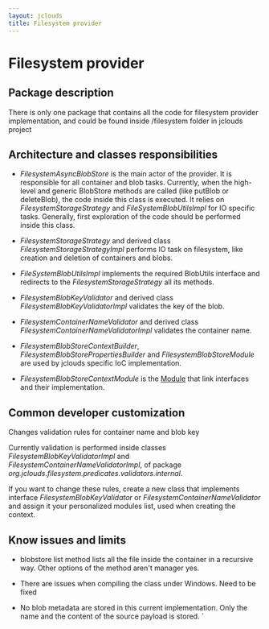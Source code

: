 ```yaml
---
layout: jclouds
title: Filesystem provider
---
```

# Filesystem provider

## Package description

There is only one package that contains all the code for filesystem provider implementation, 
and could be found inside /filesystem folder in jclouds project

## Architecture and classes responsibilities

  * *FilesystemAsyncBlobStore* is the main actor of the provider. 
	It is responsible for all container and blob tasks. Currently, when the high-level and
	 generic BlobStore methods are called (like putBlob or deleteBlob), 
	the code inside this class is executed. 
	It relies on *FilesystemStorageStrategy* and *FileSystemBlobUtilsImpl* for IO specific tasks. 
	Generally, first exploration of the code should be performed inside this class.
	
  * *FilesystemStorageStrategy* and derived class *FilesystemStorageStrategyImpl* performs 
	IO task on filesystem, like creation and deletion of containers and blobs.
	
  * *FileSystemBlobUtilsImpl* implements the required BlobUtils interface and redirects to
 	the *FilesystemStorageStrategy* all its methods.

  * *FilesystemBlobKeyValidator* and derived class *FilesystemBlobKeyValidatorImpl* validates the key of the blob.

  * *FilesystemContainerNameValidator* and derived class *FilesystemContainerNameValidatorImpl* 
	validates the container name.
	
  * *FilesystemBlobStoreContextBuilder*, *FilesystemBlobStorePropertiesBuilder* and
 	*FilesystemBlobStoreModule* are used by jclouds specific IoC implementation.

  * *FilesystemBlobStoreContextModule* is the [Module](http://code.google.com/p/google-guice/) that
 	link interfaces and their implementation. 

## Common developer customization
Changes validation rules for container name and blob key

Currently validation is performed inside classes *FilesystemBlobKeyValidatorImpl* and
 *FilesystemContainerNameValidatorImpl*, of package _org.jclouds.filesystem.predicates.validators.internal_. 

If you want to change these rules, create a new class that implements interface *FilesystemBlobKeyValidator* or
 *FilesystemContainerNameValidator* and assign it your personalized modules list, used when creating the context.


## Know issues and limits 

  * blobstore list method lists all the file inside the container in a recursive way. 
	Other options of the method aren't manager yes.
	
  * There are issues when compiling the class under Windows. Need to be fixed

  * No blob metadata are stored in this current implementation. Only the name and
 	the content of the source payload is stored. 
`
 
